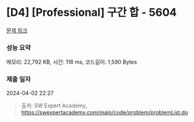 # [D4] [Professional] 구간 합 - 5604 

[문제 링크](https://swexpertacademy.com/main/code/problem/problemDetail.do?contestProbId=AWXGGNB6cnEDFAUo) 

### 성능 요약

메모리: 22,792 KB, 시간: 118 ms, 코드길이: 1,590 Bytes

### 제출 일자

2024-04-02 22:27



> 출처: SW Expert Academy, https://swexpertacademy.com/main/code/problem/problemList.do